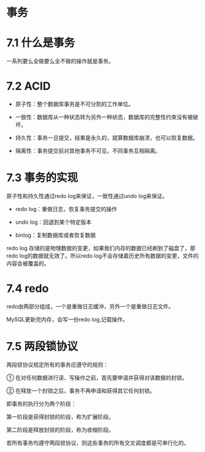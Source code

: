 # 事务

# 7.1 什么是事务
  一系列要么全做要么全不做的操作就是事务。
  
# 7.2 ACID

  * 原子性：整个数据库事务是不可分割的工作单位。
  
  * 一致性：数据库从一种状态转为另外一种状态，数据库的完整性约束没有被破坏。
  
  * 持久性：事务一旦提交，结果是永久的，就算数据库崩溃，也可以恢复数据。
  
  * 隔离性：事务提交前对其他事务不可见，不同事务互相隔离。
 
# 7.3 事务的实现
  原子性和持久性通过redo log来保证，一致性通过undo log来保证。
  
  * redo log：重做日志，恢复事务提交的操作
  
  * undo log：回退到某个特定版本
  
  * binlog：复制数据库或者恢复数据
  
  redo log 存储的是物理数据的变更，如果我们内存的数据已经刷到了磁盘了，那redo log的数据就无效了。所以redo log不会存储着历史所有数据的变更，文件的内容会被覆盖的。
  
# 7.4 redo
  redo由两部分组成，一个是重做日志缓冲，另外一个是重做日志文件。
  
  MySQL更新完内存，会写一份redo log,记载操作。    
  
  
# 7.5 两段锁协议

两段锁协议规定所有的事务应遵守的规则：

① 在对任何数据进行读、写操作之前，首先要申请并获得对该数据的封锁。

② 在释放一个封锁之后，事务不再申请和获得其它任何封锁。

即事务的执行分为两个阶段：

第一阶段是获得封锁的阶段，称为扩展阶段。

第二阶段是释放封锁的阶段，称为收缩阶段。

若所有事务均遵守两段锁协议，则这些事务的所有交叉调度都是可串行化的。

